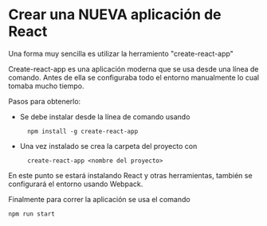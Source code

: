 # Crear una NUEVA aplicación de React

Una forma muy sencilla es utilizar la herramiento "create-react-app"

Create-react-app es una aplicación moderna que se usa desde una línea de comando. Antes de ella se configuraba todo el entorno manualmente lo cual tomaba mucho tiempo.

Pasos para obtenerlo:

- Se debe instalar desde la línea de comando usando

        npm install -g create-react-app

- Una vez instalado se crea la carpeta del proyecto con 

        create-react-app <nombre del proyecto>

En este punto se estará instalando React y otras herramientas, también se configurará el entorno usando Webpack.

Finalmente para correr la aplicación se usa el comando

    npm run start


